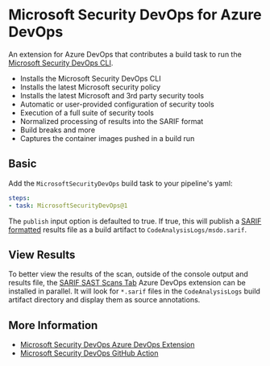 # Microsoft Security DevOps for Azure DevOps

An extension for Azure DevOps that contributes a build task to run the [Microsoft Security DevOps CLI](https://aka.ms/msdo-nuget).

* Installs the Microsoft Security DevOps CLI
* Installs the latest Microsoft security policy
* Installs the latest Microsoft and 3rd party security tools
* Automatic or user-provided configuration of security tools
* Execution of a full suite of security tools
* Normalized processing of results into the SARIF format
* Build breaks and more
* Captures the container images pushed in a build run

## Basic

Add the `MicrosoftSecurityDevOps` build task to your pipeline's yaml:

```yaml
steps:
- task: MicrosoftSecurityDevOps@1
```

The `publish` input option is defaulted to true. If true, this will publish a [SARIF formatted](https://aka.ms/sarif) results file as a build artifact to `CodeAnalysisLogs/msdo.sarif`.

## View Results

To better view the results of the scan, outside of the console output and results file, the [SARIF SAST Scans Tab](https://marketplace.visualstudio.com/items?itemName=sariftools.scans&targetId=8e02e9e3-062e-46a7-8558-c30016c43306&utm_source=vstsproduct&utm_medium=ExtHubManageList) Azure DevOps extension can be installed in parallel. It will look for `*.sarif` files in the `CodeAnalysisLogs` build artifact directory and display them as source annotations.

## More Information

* [Microsoft Security DevOps Azure DevOps Extension](https://aka.ms/msdo-azdevops)
* [Microsoft Security DevOps GitHub Action](https://aka.ms/msdo-github)